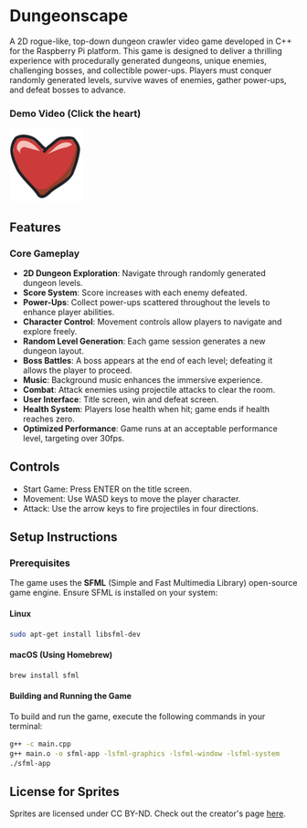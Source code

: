 
# Dungeonscape
A 2D rogue-like, top-down dungeon crawler video game developed in C++ for the Raspberry Pi platform. This game is designed to deliver a thrilling experience with procedurally generated dungeons, unique enemies, challenging bosses, and collectible power-ups. Players must conquer randomly generated levels, survive waves of enemies, gather power-ups, and defeat bosses to advance.

### Demo Video (Click the heart)
[![Dungeon Crawler Game Trailer](health.png)](https://youtu.be/2RPimxoHtgs)


## Features

### Core Gameplay
- **2D Dungeon Exploration**: Navigate through randomly generated dungeon levels.
- **Score System**: Score increases with each enemy defeated.
- **Power-Ups**: Collect power-ups scattered throughout the levels to enhance player abilities.
- **Character Control**: Movement controls allow players to navigate and explore freely.
- **Random Level Generation**: Each game session generates a new dungeon layout.
- **Boss Battles**: A boss appears at the end of each level; defeating it allows the player to proceed.
- **Music**: Background music enhances the immersive experience.
- **Combat**: Attack enemies using projectile attacks to clear the room.
- **User Interface**: Title screen, win and defeat screen.
- **Health System**: Players lose health when hit; game ends if health reaches zero.
- **Optimized Performance**: Game runs at an acceptable performance level, targeting over 30fps.

## Controls
- Start Game: Press ENTER on the title screen.
- Movement: Use WASD keys to move the player character.
- Attack: Use the arrow keys to fire projectiles in four directions.

## Setup Instructions

### Prerequisites
The game uses the **SFML** (Simple and Fast Multimedia Library) open-source game engine. Ensure SFML is installed on your system:

#### Linux
```sh
sudo apt-get install libsfml-dev
```

#### macOS (Using Homebrew)

```sh
brew install sfml
```

#### Building and Running the Game
To build and run the game, execute the following commands in your terminal:

```sh
g++ -c main.cpp
g++ main.o -o sfml-app -lsfml-graphics -lsfml-window -lsfml-system
./sfml-app
```
## License for Sprites
Sprites are licensed under CC BY-ND. Check out the creator's page [here](https://chr15m.itch.io/doodle-rogue-tileset).

